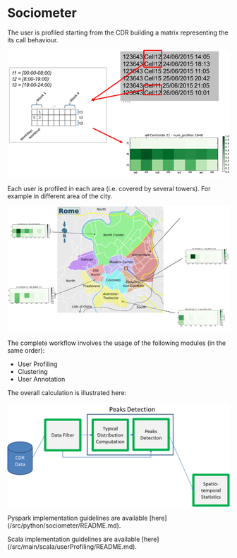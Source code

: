Sociometer
==========

The user is profiled starting from the CDR building a matrix representing the its call behaviour.

![Image](/docs/Sociometer1.png)

Each user is profiled in each area (i.e. covered by several towers). For example in different area of the city.

![Image](/docs/Sociometer2.png)

The complete workflow involves the usage of the following modules (in the same order):

- User Profiling
- Clustering
- User Annotation

The overall calculation is illustrated here:

![Image](/docs/Sociometer3.png)

Pyspark implementation guidelines are available [here] (/src/python/sociometer/README.md).

Scala implementation guidelines are available [here] (/src/main/scala/userProfiling/README.md).
